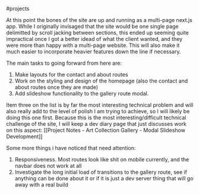 #projects 

At this point the bones of the site are up and running as a multi-page next.js app. While I originally invisaged that the site would be one single page delimitted by scroll jacking between sections, this ended up seeming quite impractical once I got a better idead of what the client wanted, and they were more than happy with a multi-page website. This will also make it much easier to incorporate heavier features down the line if necessary.

The main tasks to going forward from here are:
1. Make layouts for the contact and about routes
2. Work on the styling and design of the homepage (also the contact and about routes once they are made)
3. Add slideshow functionality to the gallery route modal.

Item three on the list is by far the most interesting technical problem and will also really add to the level of polish I am trying to achieve, so I will likely be doing this one first. Because this is the most interesting/difficult technical challenge of the site, I will keep a dev diary page that just discusses work on this aspect: [[Project Notes - Art Collection Gallery - Modal Slideshow Development]]

Some more things i have noticed that need attention:
1. Responsiveness. Most routes look like shit on mobile currently, and the navbar does not work at all
2. Investigate the long initial load of transitions to the gallery route, see if anything can be done about it or if it is just a dev server thing that will go away with a real build


